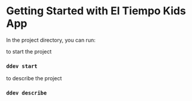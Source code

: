# Getting Started with El Tiempo Kids App

In the project directory, you can run:

to start the project
### `ddev start`
to describe the project
### `ddev describe`
